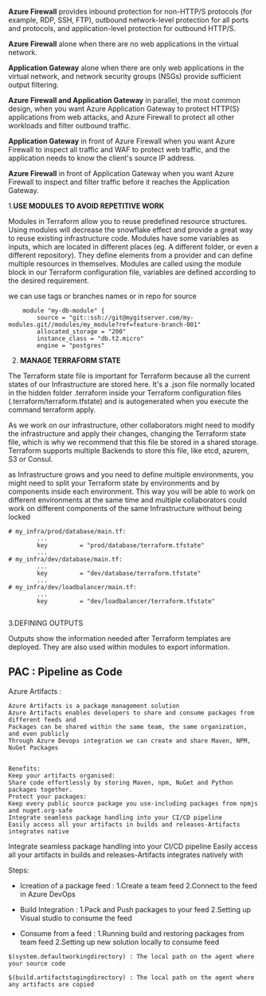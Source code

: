 
**Azure Firewall** provides inbound protection for non-HTTP/S protocols (for example, RDP, SSH, FTP), outbound network-level protection for all ports and protocols, and application-level protection for outbound HTTP/S.

**Azure Firewall** alone when there are no web applications in the virtual network.

**Application Gateway** alone when there are only web applications in the virtual network, and network security groups (NSGs) provide sufficient output filtering.

**Azure Firewall and Application Gateway** in parallel, the most common design, when you want Azure Application Gateway to protect HTTP(S) applications from web attacks, and Azure Firewall to protect all other workloads and filter outbound traffic.

**Application Gateway** in front of Azure Firewall when you want Azure Firewall to inspect all traffic and WAF to protect web traffic, and the application needs to know the client's source IP address.

**Azure Firewall** in front of Application Gateway when you want Azure Firewall to inspect and filter traffic before it reaches the Application Gateway.









1.**USE MODULES TO AVOID REPETITIVE WORK**

Modules in Terraform allow you to reuse predefined resource structures. 
Using modules will decrease the snowflake effect and provide a great way to reuse existing infrastructure code.
Modules have some variables as inputs, which are located in different places (eg. A different folder, or even a different repository). 
They define elements from a provider and can define multiple resources in themselves.
Modules are called using the module block in our Terraform configuration file, variables are defined according to the desired requirement.



we can use tags or branches names or in repo for source

```
	module "my-db-module" {
		source = "git::ssh://git@mygitserver.com/my-modules.git//modules/my_module?ref=feature-branch-001"
		allocated_storage = "200"
		instance_class = "db.t2.micro"
		engine = "postgres"

```


2. **MANAGE TERRAFORM STATE**

The Terraform state file is important for Terraform because all the current states of our Infrastructure are stored here. 
It's a .json file normally located in the hidden folder .terraform inside your Terraform configuration files (.terraform/terraform.tfstate) and is autogenerated when you execute the command terraform apply.

As we work on our infrastructure, other collaborators might need to modify the infrastructure and apply their changes, changing the Terraform state file, which is why we recommend that this file be stored in a shared storage. 
Terraform supports multiple Backends to store this file, like etcd, azurem, S3 or Consul.

as Infrastructure grows and you need to define multiple environments, you might need to split your Terraform state by environments and by components inside each environment. This way you will be able to work on different environments at the same time and multiple collaborators could work on different components of the same Infrastructure without being locked


```
# my_infra/prod/database/main.tf:
		...
		key			= "prod/database/terraform.tfstate"
		...
# my_infra/dev/database/main.tf:
		...
		key			= "dev/database/terraform.tfstate"
		...
# my_infra/dev/loadbalancer/main.tf:
		...
		key			= "dev/loadbalancer/terraform.tfstate"


```		
		
3.DEFINING OUTPUTS		

Outputs show the information needed after Terraform templates are deployed. They are also used within modules to export information.



## PAC : Pipeline as Code

Azure Artifacts :
```
Azure Artifacts is a package management solution
Azure Artifacts enables developers to share and consume packages from different feeds and
Packages can be shared within the same team, the same organization, and even publicly
Through Azure Devops integration we can create and share Maven, NPM, NuGet Packages 


Benefits:
Keep your artifacts organised:
Share code effortlessly by storing Maven, npm, NuGet and Python packages together.
Protect your packages:
Keep every public source package you use-including packages from npmjs and nuget.org-safe
Integrate seamless package handling into your CI/CD pipeline
Easily access all your artifacts in builds and releases-Artifacts integrates native

```

Integrate seamless package handling into your CI/CD pipeline
Easily access all your artifacts in builds and releases-Artifacts integrates natively with

Steps:
- Icreation of a package feed : 1.Create a team feed 2.Connect to the feed in Azure DevOps

- Build Integration : 1.Pack and Push packages to your feed 2.Setting up Visual studio to consume the feed

- Consume from a feed : 1.Running build and restoring packages from team feed 2.Setting up new solution locally to consume feed



```$(system.defaultworkingdirectory) : The local path on the agent where your source code``` 

```$(build.artifactstagingdirectory) : The local path on the agent where any artifacts are copied ``` 

